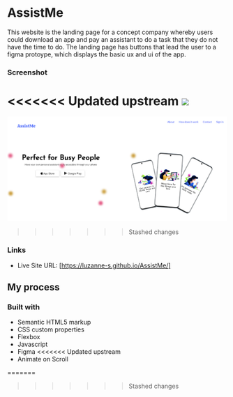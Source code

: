 # AssistMe

This website is the landing page for a concept company whereby users could download an app and pay an assistant to do a task that they do not have the time to do.
The landing page has buttons that lead the user to a figma protoype, which displays the basic ux and ui of the app.

### Screenshot

<<<<<<< Updated upstream
![](images/ezgif.com-gif-maker(1).gif)
=======
![](images/screenshot.png)
>>>>>>> Stashed changes

### Links

- Live Site URL: [https://luzanne-s.github.io/AssistMe/]

## My process

### Built with

- Semantic HTML5 markup
- CSS custom properties
- Flexbox
- Javascript
- Figma
<<<<<<< Updated upstream
- Animate on Scroll

=======
>>>>>>> Stashed changes
